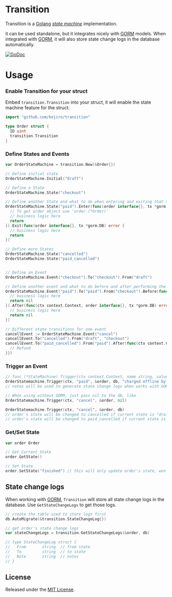 # Transition

Transition is a [Golang](http://golang.org/) [*state machine*](https://en.wikipedia.org/wiki/Finite-state_machine) implementation.

it can be used standalone, but it integrates nicely with [GORM](https://github.com/jinzhu/gorm) models. When integrated with [GORM](https://github.com/jinzhu/gorm), it will also store state change logs in the database automatically.

[![GoDoc](https://godoc.org/github.com/qor/transition?status.svg)](https://godoc.org/github.com/qor/transition)

# Usage

### Enable Transition for your struct

Embed `transition.Transition` into your struct, it will enable the state machine feature for the struct:

```go
import "github.com/kejiro/transition"

type Order struct {
  ID uint
  transition.Transition
}
```

### Define States and Events

```go
var OrderStateMachine = transition.New(&Order{})

// Define initial state
OrderStateMachine.Initial("draft")

// Define a State
OrderStateMachine.State("checkout")

// Define another State and what to do when entering and exiting that state.
OrderStateMachine.State("paid").Enter(func(order interface{}, tx *gorm.DB) error {
  // To get order object use 'order.(*Order)'
  // business logic here
  return
}).Exit(func(order interface{}, tx *gorm.DB) error {
  // business logic here
  return
})

// Define more States
OrderStateMachine.State("cancelled")
OrderStateMachine.State("paid_cancelled")


// Define an Event
OrderStateMachine.Event("checkout").To("checkout").From("draft")

// Define another event and what to do before and after performing the transition.
OrderStateMachine.Event("paid").To("paid").From("checkout").Before(func(ctx context.Context, order interface{}, tx *gorm.DB) error {
  // business logic here
  return nil
}).After(func(ctx context.Context, order interface{}, tx *gorm.DB) error {
  // business logic here
  return nil
})

// Different state transitions for one event
cancellEvent := OrderStateMachine.Event("cancel")
cancellEvent.To("cancelled").From("draft", "checkout")
cancellEvent.To("paid_cancelled").From("paid").After(func(ctx context.Context, order interface{}, tx *gorm.DB) error {
  // Refund
}})
```

### Trigger an Event

```go
// func (*StateMachine) Trigger(ctx context.Context, name string, value Stater, tx *gorm.DB, notes ...string) error
OrderStatemachine.Trigger(ctx, "paid", &order, db, "charged offline by jinzhu")
// notes will be used to generate state change logs when works with GORM

// When using without GORM, just pass nil to the db, like
OrderStatemachine.Trigger(ctx, "cancel", &order, nil)

OrderStatemachine.Trigger(ctx, "cancel", &order, db)
// order's state will be changed to cancelled if current state is "draft"
// order's state will be changed to paid_cancelled if current state is "paid"
```

### Get/Set State

```go
var order Order

// Get Current State
order.GetState()

// Set State
order.SetState("finished") // this will only update order's state, won't save it into database
```

## State change logs

When working with [GORM](https://github.com/jinzhu/gorm), `Transition` will store all state change logs in the database. Use `GetStateChangeLogs` to get those logs.

```go
// create the table used to store logs first
db.AutoMigrate(&transition.StateChangeLog{})

// get order's state change logs
var stateChangeLogs = transition.GetStateChangeLogs(&order, db)

// type StateChangeLog struct {
//   From       string  // from state
//   To         string  // to state
//   Note       string  // notes
// }
```

## License

Released under the [MIT License](http://opensource.org/licenses/MIT).
